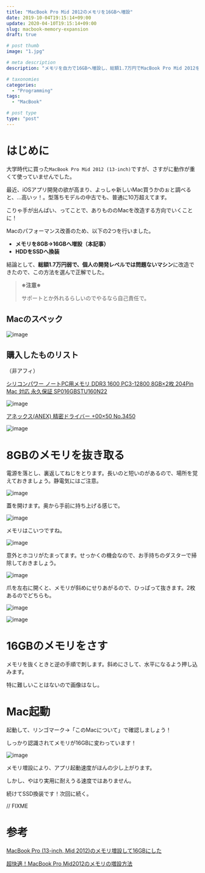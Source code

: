 ```yaml
---
title: "MacBook Pro Mid 2012のメモリを16GBへ増設"
date: 2019-10-04T19:15:14+09:00
update: 2020-04-10T19:15:14+09:00
slug: macbook-memory-expansion
draft: true

# post thumb
image: "1.jpg"

# meta description
description: "メモリを自力で16GBへ増設し、総額1.7万円でMacBook Pro Mid 2012を使用可能なマシンへ復活させた方法です。"

# taxonomies
categories:
  - "Programming"
tags:
  - "MacBook"

# post type
type: "post"
---
```


# はじめに

大学時代に買った``MacBook Pro Mid 2012 (13-inch)``ですが、さすがに動作が重くて使っていませんでした。

最近、iOSアプリ開発の欲が高まり、よっしゃ新しいMac買うかのぉと調べると、…高いッ！。型落ちモデルの中古でも、普通に10万超えてます。

こりゃ手が出んばい、ってことで、ありもののMacを改造する方向でいくことに！

Macのパフォーマンス改善のため、以下の2つを行いました。

* **メモリを8GB→16GBへ増設（本記事）**
* **HDDをSSDへ換装**

結論として、**総額1.7万円弱で、個人の開発レベルでは問題ないマシン**に改造できたので、この方法を選んで正解でした。

> **※注意※**
>
> サポートとか外れるらしいのでやるなら自己責任で。



## Macのスペック

![image](2.jpg)



## 購入したものリスト

（非アフィ）

[シリコンパワー ノートPC用メモリ DDR3 1600 PC3-12800 8GB×2枚 204Pin Mac 対応 永久保証 SP016GBSTU160N22](https://www.amazon.co.jp/gp/product/B0094P98FK/ref=ppx_yo_dt_b_asin_title_o02_s00?ie=UTF8&psc=1)

![image](3.jpg)



[アネックス(ANEX) 精密ドライバー +00×50 No.3450](https://www.amazon.co.jp/gp/product/B002SQLEIG/ref=ppx_yo_dt_b_asin_title_o02_s00?ie=UTF8&psc=1)

![image](4.jpg)



# 8GBのメモリを抜き取る

電源を落とし、裏返してねじをとります。長いのと短いのがあるので、場所を覚えておきましょう。静電気にはご注意。

![image](5.jpg)

蓋を開けます。奥から手前に持ち上げる感じで。

![image](6.jpg)

メモリはこいつですね。

![image](7.jpg)

意外とホコリがたまってます。せっかくの機会なので、お手持ちのダスターで掃除しておきましょう。

![image](8.jpg)

爪を左右に開くと、メモリが斜めにせりあがるので、ひっぱって抜きます。2枚あるのでどちらも。

![image](9.jpg)

![image](10.jpg)



# 16GBのメモリをさす

メモリを抜くときと逆の手順で刺します。斜めにさして、水平になるよう押し込みます。

特に難しいことはないので画像はなし。



# Mac起動

起動して、リンゴマーク->「このMacについて」で確認しましょう！

しっかり認識されてメモリが16GBに変わっています！

![image](11.jpg)

メモリ増設により、アプリ起動速度がほんの少し上がります。

しかし、やはり実用に耐えうる速度ではありません。

続けてSSD換装です！次回に続く。

// FIXME



# 参考

[MacBook Pro (13-inch, Mid 2012)のメモリ増設して16GBにした](https://t32k.me/mol/log/macbook-pro-how-to-remove-and-install-memory/)

[超快適！MacBook Pro Mid2012のメモリの増設方法](https://like-apple.com/macbook-pro-memory/)

